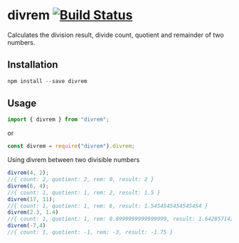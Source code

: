 # divrem [![Build Status](https://travis-ci.org/BabaOlurin/divrem.svg?branch=master)](https://travis-ci.org/BabaOlurin/divrem)
Calculates the division result, divide count, quotient and remainder of two numbers.
## Installation
```javascript
npm install --save divrem
```
## Usage
```javascript
import { divrem } from "divrem";
```
or
```javascript
const divrem = require("divrem").divrem;
```
Using divrem between two divisible numbers
```javascript
divrem(4, 2);
//{ count: 2, quotient: 2, rem: 0, result: 2 }
divrem(6, 4);
//{ count: 1, quotient: 1, rem: 2, result: 1.5 }
divrem(17, 11);
//{ count: 1, quotient: 1, rem: 6, result: 1.5454545454545454 }
divrem(2.3, 1.4)
//{ count: 1, quotient: 1, rem: 0.8999999999999999, result: 1.6428571428571428 }
divrem(-7,4)
//{ count: 1, quotient: -1, rem: -3, result: -1.75 }
```